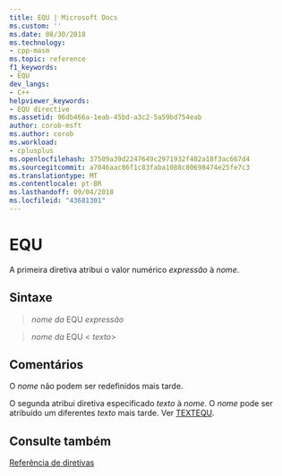 ```yaml
---
title: EQU | Microsoft Docs
ms.custom: ''
ms.date: 08/30/2018
ms.technology:
- cpp-masm
ms.topic: reference
f1_keywords:
- EQU
dev_langs:
- C++
helpviewer_keywords:
- EQU directive
ms.assetid: 96db466a-1eab-45bd-a3c2-5a59bd754eab
author: corob-msft
ms.author: corob
ms.workload:
- cplusplus
ms.openlocfilehash: 37509a39d2247649c2971932f402a18f3ac667d4
ms.sourcegitcommit: a7046aac86f1c83faba1088c80698474e25fe7c3
ms.translationtype: MT
ms.contentlocale: pt-BR
ms.lasthandoff: 09/04/2018
ms.locfileid: "43681301"
---
```

# <a name="equ"></a>EQU

A primeira diretiva atribui o valor numérico *expressão* à *nome*.

## <a name="syntax"></a>Sintaxe

> *nome da* EQU *expressão*

> *nome da* EQU \< *texto*>

## <a name="remarks"></a>Comentários

O *nome* não podem ser redefinidos mais tarde.

O segunda atribui diretiva especificado *texto* à *nome*. O *nome* pode ser atribuído um diferentes *texto* mais tarde. Ver [TEXTEQU](../../assembler/masm/textequ.md).

## <a name="see-also"></a>Consulte também

[Referência de diretivas](../../assembler/masm/directives-reference.md)<br/>
